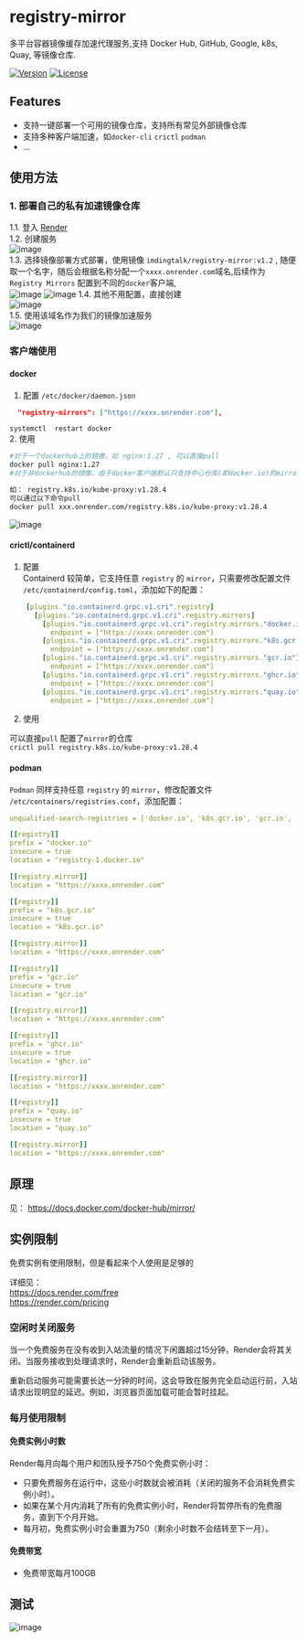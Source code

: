 # registry-mirror
多平台容器镜像缓存加速代理服务,支持 Docker Hub, GitHub, Google, k8s, Quay, 等镜像仓库.

[![Version](https://img.shields.io/github/v/release/imdingtalk/registry-mirror)](https://github.com/imdingtalk/registry-mirror/releases)
[![License](https://img.shields.io/github/license/imdingtalk/registry-mirror)](https://www.apache.org/licenses/LICENSE-2.0.html)



## Features

- 支持一键部署一个可用的镜像仓库，支持所有常见外部镜像仓库
- 支持多种客户端加速，如`docker-cli`     `crictl`   `podman`
- ...

## 使用方法
### 1. 部署自己的私有加速镜像仓库
  1.1. 登入 [Render](https://dashboard.render.com/)  
  1.2.  创建服务  
  ![image](https://github.com/imdingtalk/registry-mirror/assets/16778873/7fb04f0c-b352-469e-93ae-d6c395f1469b)  
  1.3. 选择镜像部署方式部署，使用镜像  `imdingtalk/registry-mirror:v1.2`  , 随便取一个名字，随后会根据名称分配一个`xxxx.onrender.com`域名,后续作为`Registry Mirrors` 配置到不同的`docker`客户端,  
  ![image](https://github.com/imdingtalk/registry-mirror/assets/16778873/5a792e8e-d72e-4312-b3ac-efb127a5f402)
  ![image](https://github.com/imdingtalk/registry-mirror/assets/16778873/dd52be65-0541-40a2-8456-773da6c58f99)
  1.4. 其他不用配置，直接创建  
  ![image](https://github.com/imdingtalk/registry-mirror/assets/16778873/031ccae0-b0a3-449a-ae6f-e031b188aa72)  
  1.5. 使用该域名作为我们的镜像加速服务  
  ![image](https://github.com/imdingtalk/registry-mirror/assets/16778873/2b0a156c-476c-46e1-b280-03fd9888aa95)

### 客户端使用
#### docker
1.  配置 `/etc/docker/daemon.json`  
```json
  "registry-mirrors": ["https://xxxx.onrender.com"],
```
`systemctl  restart docker`  
2. 使用  
```bash
#对于一个dockerhub上的镜像，如 nginx:1.27 , 可以直接pull
docker pull nginx:1.27
#对于非dockerhub的镜像，由于docker客户端默认只支持中心仓库(即docker.io)的mirror配置，故需要加你的域名前缀

如： registry.k8s.io/kube-proxy:v1.28.4
可以通过以下命令pull
docker pull xxx.onrender.com/registry.k8s.io/kube-proxy:v1.28.4
```

![image](https://github.com/imdingtalk/registry-mirror/assets/16778873/85c37854-8eaa-4d16-bad3-0403279052b9)

#### crictl/containerd
1. 配置  
Containerd 较简单，它支持任意 `registry` 的 `mirror`，只需要修改配置文件 `/etc/containerd/config.toml`，添加如下的配置：  
```yaml
    [plugins."io.containerd.grpc.v1.cri".registry]
      [plugins."io.containerd.grpc.v1.cri".registry.mirrors]
        [plugins."io.containerd.grpc.v1.cri".registry.mirrors."docker.io"]
          endpoint = ["https://xxxx.onrender.com"]
        [plugins."io.containerd.grpc.v1.cri".registry.mirrors."k8s.gcr.io"]
          endpoint = ["https://xxxx.onrender.com"]
        [plugins."io.containerd.grpc.v1.cri".registry.mirrors."gcr.io"]
          endpoint = ["https://xxxx.onrender.com"]
        [plugins."io.containerd.grpc.v1.cri".registry.mirrors."ghcr.io"]
          endpoint = ["https://xxxx.onrender.com"]
        [plugins."io.containerd.grpc.v1.cri".registry.mirrors."quay.io"]
          endpoint = ["https://xxxx.onrender.com"]
```
2. 使用

 可以直接`pull` 配置了`mirror`的仓库  
 `crictl pull registry.k8s.io/kube-proxy:v1.28.4`
#### podman
`Podman` 同样支持任意 `registry` 的 `mirror`，修改配置文件 `/etc/containers/registries.conf`，添加配置：  
```yaml
unqualified-search-registries = ['docker.io', 'k8s.gcr.io', 'gcr.io', 'ghcr.io', 'quay.io']

[[registry]]
prefix = "docker.io"
insecure = true
location = "registry-1.docker.io"

[[registry.mirror]]
location = "https://xxxx.onrender.com"

[[registry]]
prefix = "k8s.gcr.io"
insecure = true
location = "k8s.gcr.io"

[[registry.mirror]]
location = "https://xxxx.onrender.com"

[[registry]]
prefix = "gcr.io"
insecure = true
location = "gcr.io"

[[registry.mirror]]
location = "https://xxxx.onrender.com"

[[registry]]
prefix = "ghcr.io"
insecure = true
location = "ghcr.io"

[[registry.mirror]]
location = "https://xxxx.onrender.com"

[[registry]]
prefix = "quay.io"
insecure = true
location = "quay.io"

[[registry.mirror]]
location = "https://xxxx.onrender.com"

```
## 原理

见：
https://docs.docker.com/docker-hub/mirror/


## 实例限制  
免费实例有使用限制，但是看起来个人使用是足够的  

详细见：  
https://docs.render.com/free  
https://render.com/pricing  


### 空闲时关闭服务

当一个免费服务在没有收到入站流量的情况下闲置超过15分钟，Render会将其关闭。当服务接收到处理请求时，Render会重新启动该服务。

重新启动服务可能需要长达一分钟的时间，这会导致在服务完全启动运行前，入站请求出现明显的延迟。例如，浏览器页面加载可能会暂时挂起。

### 每月使用限制

#### 免费实例小时数

Render每月向每个用户和团队授予750个免费实例小时：

- 只要免费服务在运行中，这些小时数就会被消耗（关闭的服务不会消耗免费实例小时）。
- 如果在某个月内消耗了所有的免费实例小时，Render将暂停所有的免费服务，直到下个月开始。
- 每月初，免费实例小时会重置为750（剩余小时数不会结转至下一月）。

#### 免费带宽
- 免费带宽每月100GB  

## 测试

![image](https://github.com/imdingtalk/registry-mirror/assets/16778873/f9a562b1-79f4-4d01-8770-a2113a151de6)
